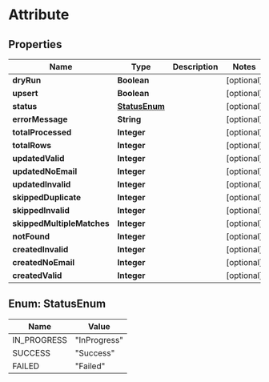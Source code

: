 

# Attribute


## Properties

| Name | Type | Description | Notes |
|------------ | ------------- | ------------- | -------------|
|**dryRun** | **Boolean** |  |  [optional] |
|**upsert** | **Boolean** |  |  [optional] |
|**status** | [**StatusEnum**](#StatusEnum) |  |  [optional] |
|**errorMessage** | **String** |  |  [optional] |
|**totalProcessed** | **Integer** |  |  [optional] |
|**totalRows** | **Integer** |  |  [optional] |
|**updatedValid** | **Integer** |  |  [optional] |
|**updatedNoEmail** | **Integer** |  |  [optional] |
|**updatedInvalid** | **Integer** |  |  [optional] |
|**skippedDuplicate** | **Integer** |  |  [optional] |
|**skippedInvalid** | **Integer** |  |  [optional] |
|**skippedMultipleMatches** | **Integer** |  |  [optional] |
|**notFound** | **Integer** |  |  [optional] |
|**createdInvalid** | **Integer** |  |  [optional] |
|**createdNoEmail** | **Integer** |  |  [optional] |
|**createdValid** | **Integer** |  |  [optional] |



## Enum: StatusEnum

| Name | Value |
|---- | -----|
| IN_PROGRESS | &quot;InProgress&quot; |
| SUCCESS | &quot;Success&quot; |
| FAILED | &quot;Failed&quot; |



